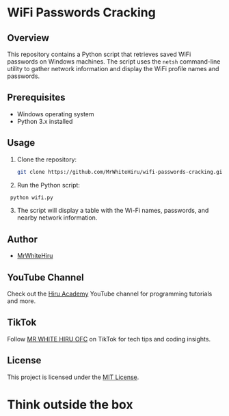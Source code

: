 # WiFi Passwords Cracking

## Overview
This repository contains a Python script that retrieves saved WiFi passwords on Windows machines. The script uses the `netsh` command-line utility to gather network information and display the WiFi profile names and passwords.

## Prerequisites
- Windows operating system
- Python 3.x installed

## Usage
1. Clone the repository:

   ```bash
   git clone https://github.com/MrWhiteHiru/wifi-passwords-cracking.git


2. Run the Python script:
 ```bash 
  python wifi.py 
  ```

  


3. The script will display a table with the Wi-Fi names, passwords, and nearby network information.

## Author
- [MrWhiteHiru](https://github.com/MrWhiteHiru)

## YouTube Channel
Check out the [Hiru Academy](https://youtube.com/@MR_WHITE_HIRU) YouTube channel for programming tutorials and more.

## TikTok
Follow [MR WHITE HIRU OFC](https://www.tiktok.com/@mr_white_hiru_ofc) on TikTok for tech tips and coding insights.

## License
This project is licensed under the [MIT License](LICENSE).






# Think outside the box
